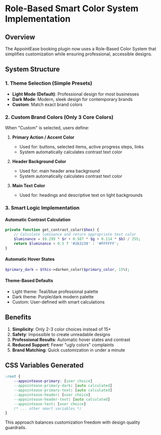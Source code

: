 # Role-Based Smart Color System Implementation

## Overview
The AppointEase booking plugin now uses a Role-Based Color System that simplifies customization while ensuring professional, accessible designs.

## System Structure

### 1. Theme Selection (Simple Presets)
- **Light Mode (Default)**: Professional design for most businesses
- **Dark Mode**: Modern, sleek design for contemporary brands  
- **Custom**: Match exact brand colors

### 2. Custom Brand Colors (Only 3 Core Colors)
When "Custom" is selected, users define:

1. **Primary Action / Accent Color**
   - Used for: buttons, selected items, active progress steps, links
   - System automatically calculates contrast text color

2. **Header Background Color** 
   - Used for: main header area background
   - System automatically calculates contrast text color

3. **Main Text Color**
   - Used for: headings and descriptive text on light backgrounds

### 3. Smart Logic Implementation

#### Automatic Contrast Calculation
```php
private function get_contrast_color($hex) {
    // Calculate luminance and return appropriate text color
    $luminance = (0.299 * $r + 0.587 * $g + 0.114 * $b) / 255;
    return $luminance > 0.5 ? '#263238' : '#FFFFFF';
}
```

#### Automatic Hover States
```php
$primary_dark = $this->darken_color($primary_color, 15%);
```

#### Theme-Based Defaults
- Light theme: Teal/blue professional palette
- Dark theme: Purple/dark modern palette
- Custom: User-defined with smart calculations

## Benefits

1. **Simplicity**: Only 2-3 color choices instead of 15+
2. **Safety**: Impossible to create unreadable designs
3. **Professional Results**: Automatic hover states and contrast
4. **Reduced Support**: Fewer "ugly colors" complaints
5. **Brand Matching**: Quick customization in under a minute

## CSS Variables Generated
```css
:root {
    --appointease-primary: [user choice]
    --appointease-primary-dark: [auto calculated]
    --appointease-primary-text: [auto calculated]
    --appointease-header: [user choice]
    --appointease-header-text: [auto calculated]
    --appointease-text: [user choice]
    /* ... other smart variables */
}
```

This approach balances customization freedom with design quality guardrails.